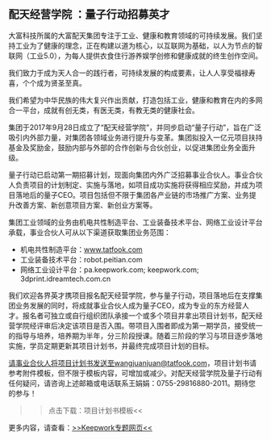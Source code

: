 ## 配天经营学院 ：量子行动招募英才
大富科技所属的大富配天集团专注于工业、健康和教育领域的可持续发展。我们坚持工业为了健康的理念，正在构建以道为核心，以互联网为基础，以人为节点的智联网（工业5.0），为每人提供衣食住行游养娱学创修和健康成就的终生创作空间。

我们致力于成为天人合一的践行者，可持续发展的构成要素，让人人享受福禄寿喜，个个成为贤圣至真。

我们希望为中华民族的伟大复兴作出贡献，打造包括工业，健康和教育在内的多网合一平台，成就有创无类，有医无类，有教无类的健康社会。

集团于2017年9月28日成立了“配天经营学院”，并同步启动“量子行动”，旨在广泛吸引内外部力量，对集团各领域业务进行提升与变革。集团拟投入一亿元项目扶持基金及奖励金，鼓励内部与外部的合作创新与合伙创业，以促进集团业务全面升级。

量子行动已启动第一期招募计划，现面向集团内外广泛招募事业合伙人。事业合伙人负责项目的计划制定、实施与落地，如项目成功实施将获得相应奖励，并成为项目落地后的量子CEO。项目包括但不限于集团各产业链的市场推广方案、业务提升改善方案、新创意项目方案、新创业方案等。

集团工业领域的业务由机电共性制造平台、工业装备技术平台、网络工业设计平台承载，事业合伙人可从以下渠道获取集团业务范围：

- 机电共性制造平台：www.tatfook.com
- 工业装备技术平台：robot.peitian.com
- 网络工业设计平台：pa.keepwork.com; keepwork.com; 3dprint.idreamtech.com.cn

我们欢迎各界英才携项目报名配天经营学院，参与量子行动，项目落地后在支撑集团业务发展的同时，将成就事业合伙人成为量子CEO，成为专业的东方经营人才。报名者可独立或自行组织团队承接一个或多个项目并拿出项目计划书，配天经营学院经评审后决定该项目是否入围。带项目入围者即成为第一期学员，接受统一的指导与培养，培养期为半年，分三阶段授课。随着三阶段的学习与项目逐步落地实施，学员定期更新其项目计划书，并最终完成项目计划的目标。

请事业合伙人将项目计划书发送至wangjuanjuan@tatfook.com，项目计划书请参考附件模板，但不限于模板内容，可增加或减少。对配天经营学院及量子行动有任何疑问，请咨询上述邮箱或电话联系王娟娟：0755-29816880-2011。期待您的参与！

>>点击下载：项目计划书模板<<

更多内容，请查看：[>>Keepwork专题网页<<](https://keepwork.com/official/company/ceoaction)